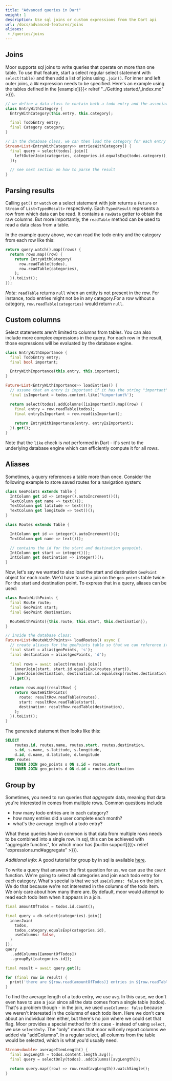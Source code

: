 ```yaml
---
title: "Advanced queries in Dart"
weight: 1
description: Use sql joins or custom expressions from the Dart api
url: /docs/advanced-features/joins
aliases:
 - /queries/joins
---
```


## Joins

Moor supports sql joins to write queries that operate on more than one table. To use that feature, start
a select regular select statement with `select(table)` and then add a list of joins using `.join()`. For
inner and left outer joins, a `ON` expression needs to be specified. Here's an example using the tables
defined in the [example]({{< relref "../Getting started/_index.md" >}}).

```dart
// we define a data class to contain both a todo entry and the associated category
class EntryWithCategory {
  EntryWithCategory(this.entry, this.category);

  final TodoEntry entry;
  final Category category;
}

// in the database class, we can then load the category for each entry
Stream<List<EntryWithCategory>> entriesWithCategory() {
  final query = select(todos).join([
    leftOuterJoin(categories, categories.id.equalsExp(todos.category)),
  ]);

  // see next section on how to parse the result
}
```

## Parsing results
Calling `get()` or `watch` on a select statement with join returns a `Future` or `Stream` of
`List<TypedResult>` respectively. Each `TypedResult` represents a row from which data can be 
read. It contains a `rawData` getter to obtain the raw columns. But more importantly, the
`readTable` method can be used to read a data class from a table.

In the example query above, we can read the todo entry and the category from each row like this:
```dart
return query.watch().map((rows) {
  return rows.map((row) {
    return EntryWithCategory(
      row.readTable(todos),
      row.readTable(categories),
    );
  }).toList();
});
```

_Note_: `readTable` returns `null` when an entity is not present in the row. For instance, todo entries
might not be in any category.For a row without a category, `row.readTable(categories)` would return `null`.

## Custom columns

Select statements aren't limited to columns from tables. You can also include more complex expressions in the
query. For each row in the result, those expressions will be evaluated by the database engine.

```dart
class EntryWithImportance {
  final TodoEntry entry;
  final bool important;

  EntryWithImportance(this.entry, this.important);
}

Future<List<EntryWithImportance>> loadEntries() {
  // assume that an entry is important if it has the string "important" somewhere in its content
  final isImportant = todos.content.like('%important%');

  return select(todos).addColumns([isImportant]).map((row) {
    final entry = row.readTable(todos);
    final entryIsImportant = row.read(isImportant);
    
    return EntryWithImportance(entry, entryIsImportant);
  }).get();
}
```

Note that the `like` check is _not_ performed in Dart - it's sent to the underlying database engine which
can efficiently compute it for all rows.

## Aliases
Sometimes, a query references a table more than once. Consider the following example to store saved routes for a
navigation system:
```dart
class GeoPoints extends Table {
  IntColumn get id => integer().autoIncrement()();
  TextColumn get name => text()();
  TextColumn get latitude => text()();
  TextColumn get longitude => text()();
}

class Routes extends Table {

  IntColumn get id => integer().autoIncrement()();
  TextColumn get name => text()();

  // contains the id for the start and destination geopoint.
  IntColumn get start => integer()();
  IntColumn get destination => integer()();
}
```

Now, let's say we wanted to also load the start and destination `GeoPoint` object for each route. We'd have to use
a join on the `geo-points` table twice: For the start and destination point. To express that in a query, aliases
can be used:
```dart
class RouteWithPoints {
  final Route route;
  final GeoPoint start;
  final GeoPoint destination;

  RouteWithPoints({this.route, this.start, this.destination});
}

// inside the database class:
Future<List<RouteWithPoints>> loadRoutes() async {
  // create aliases for the geoPoints table so that we can reference it twice
  final start = alias(geoPoints, 's');
  final destination = alias(geoPoints, 'd');
 
  final rows = await select(routes).join([
    innerJoin(start, start.id.equalsExp(routes.start)),
    innerJoin(destination, destination.id.equalsExp(routes.destination)),
  ]).get();

  return rows.map((resultRow) {
    return RouteWithPoints(
      route: resultRow.readTable(routes),
      start: resultRow.readTable(start),
      destination: resultRow.readTable(destination),
    );
  }).toList();
}
```
The generated statement then looks like this:
```sql
SELECT 
    routes.id, routes.name, routes.start, routes.destination,
    s.id, s.name, s.latitude, s.longitude,
    d.id, d.name, d.latitude, d.longitude 
FROM routes 
    INNER JOIN geo_points s ON s.id = routes.start
    INNER JOIN geo_points d ON d.id = routes.destination
```

## Group by

Sometimes, you need to run queries that _aggregate_ data, meaning that data you're interested in
comes from multiple rows. Common questions include

- how many todo entries are in each category?
- how many entries did a user complete each month?
- what's the average length of a todo entry?

What these queries have in common is that data from multiple rows needs to be combined into a single
row. In sql, this can be achieved with "aggregate functins", for which moor has 
[builtin support]({{< relref "expressions.md#aggregate" >}}).

_Additional info_: A good tutorial for group by in sql is available [here](https://www.sqlitetutorial.net/sqlite-group-by/).

To write a query that answers the first question for us, we can use the `count` function.
We're going to select all categories and join each todo entry for each category. What's special is that we set
`useColumns: false` on the join. We do that because we're not interested in the columns of the todo item.
We only care about how many there are. By default, moor would attempt to read each todo item when it appears
in a join.

```dart
final amountOfTodos = todos.id.count();

final query = db.select(categories).join([
  innerJoin(
    todos,
    todos.category.equalsExp(categories.id),
    useColumns: false,
  )
]);
query
  ..addColumns([amountOfTodos])
  ..groupBy([categories.id]);

final result = await query.get();

for (final row in result) {
  print('there are ${row.read(amountOfTodos)} entries in ${row.readTable(todos)}');
}
```

To find the average length of a todo entry, we use `avg`. In this case, we don't even have to use
a `join` since all the data comes from a single table (todos).
That's a problem though - in the join, we used `useColumns: false` because we weren't interested
in the columns of each todo item. Here we don't care about an individual item either, but there's
no join where we could set that flag.
Moor provides a special method for this case - instead of using `select`, we use `selectOnly`.
The "only" means that moor will only report columns we added via "addColumns". In a regular select,
all columns from the table would be selected, which is what you'd usually need.

```dart
Stream<double> averageItemLength() {
  final avgLength = todos.content.length.avg();
  final query = selectOnly(todos)..addColumns([avgLength]);

  return query.map((row) => row.read(avgLength)).watchSingle();
}
```
